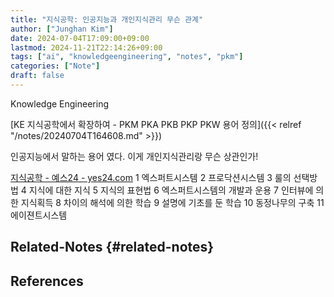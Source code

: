 ```yaml
---
title: "지식공학: 인공지능과 개인지식관리 무슨 관계"
author: ["Junghan Kim"]
date: 2024-07-04T17:09:00+09:00
lastmod: 2024-11-21T22:14:26+09:00
tags: ["ai", "knowledgeengineering", "notes", "pkm"]
categories: ["Note"]
draft: false
---
```


Knowledge Engineering

[KE 지식공학에서 확장하여 - PKM PKA PKB PKP PKW 용어 정의]({{< relref "/notes/20240704T164608.md" >}})

인공지능에서 말하는 용어 였다. 이게 개인지식관리랑 무슨 상관인가!

[지식공학 - 예스24 - yes24.com](https://www.yes24.com/Product/Goods/3033325) 1 엑스퍼트시스템 2 프로닥션시스템 3 룰의 선택방법 4 지식에 대한 지식 5 지식의 표현법 6 엑스퍼트시스템의 개발과 운용 7 인터뷰에 의한 지식획득 8 차이의 해석에 의한 학습 9 설명에 기초를 둔 학습 10 동정나무의 구축 11 에이젼트시스템


## Related-Notes {#related-notes}

## References

<style>.csl-entry{text-indent: -1.5em; margin-left: 1.5em;}</style><div class="csl-bib-body">
</div>
